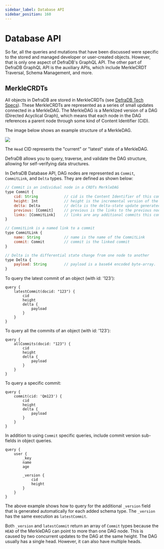 ```yaml
---
sidebar_label: Database API
sidebar_position: 160
---
```

# Database API

So far, all the queries and mutations that have been discussed were specific to the stored and managed developer or user-created objects. However, that is only one aspect of DefraDB's GraphQL API. The other part of DefraDB GraphQL API is the auxiliary APIs, which include MerkleCRDT Traversal, Schema Management, and more.

## MerkleCRDTs

All objects in DefraDB are stored in MerkleCRDTs (see [DefraDB Tech Specs](../tech-spec/defradb-tech-spec.md)). These MerkleCRDTs are represented as a series of small updates connected in a MerkleDAG. The MerkleDAG is a Merklized version of a DAG (Directed Acyclical Graph), which means that each node in the DAG references a parent node through some kind of Content Identifier (CID).

The image below shows an example structure of a MerkleDAG.

![](https://mvpworkshop.co/wp-content/uploads/2021/01/ipfs-inarticle7.jpeg)

The `Head` CID represents the "current" or "latest" state of a MerkleDAG.

DefraDB allows you to query, traverse, and validate the DAG structure, allowing for self-verifying data structures. 

In DefraDB Database API, DAG nodes are represented as `Commit`, `CommitLink`, and `Delta` types. They are defined as shown below:

```javascript
// Commit is an individual node in a CRDTs MerkleDAG
type Commit {
    cid: String            // cid is the Content Identifier of this commit
    height: Int            // height is the incremental version of the current commit
    delta: Delta           // delta is the delta-state update generated by a CRDT mutation 
    previous: [Commit]     // previous is the links to the previous node in the MerkleDAG
    links: [CommitLink]    // links are any additional commits this commit may reference.
}

// CommitLink is a named link to a commit
type CommitLink {
    name: String           // name is the name of the CommitLink
    commit: Commit         // commit is the linked commit
}

// Delta is the differential state change from one node to another
type Delta {
    payload: String        // payload is a base64 encoded byte-array.
}
```

To query the latest commit of an object (with id: '123'):
```gql
query {
    latestCommit(docid: "123") {
        cid
        height
        delta {
            payload
        }
    }
}
```

To query all the commits of an object (with id: '123'):
```gql
query {
    allCommits(docid: "123") {
        cid
        height
        delta {
            payload
        }
    }
}
```

To query a specific commit:
```gql 
query {
    commit(cid: 'Qm123') {
        cid
        height
        delta {
            payload
        }
    }
}
```

In addition to using `Commit` specific queries, include commit version sub-fields in object queries.

```gql 
query {
    user {
        _key
        name
        age
        
        _version {
            cid
            height
        }
    }
}
```

The above example shows how to query for the additional `_version` field that is generated automatically for each added schema type. The `_version` has the same execution as `latestCommit`.

Both `_version` and `latestCommit` return an array of `Commit` types because the `HEAD` of the MerkleDAG can point to more than one DAG node. This is caused by two concurrent updates to the DAG at the same height. The DAG usually has a single head. However, it can also have multiple heads.
